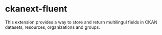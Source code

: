 ckanext-fluent
==============

This extension provides a way to store and return multilingul
fields in CKAN datasets, resources, organizations and groups.
